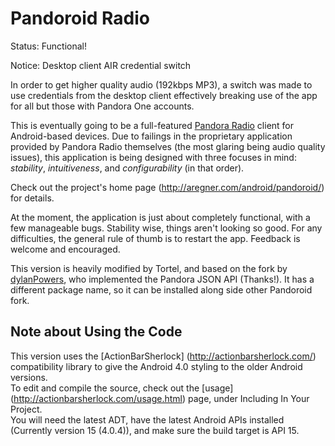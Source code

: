 Pandoroid Radio
===============
Status: Functional!

Notice: Desktop client AIR credential switch
	
In order to get higher quality audio (192kbps MP3), a switch was made to use credentials from the desktop client effectively breaking use of the app for all but those with Pandora One accounts.

This is eventually going to be a full-featured [Pandora Radio](http://www.pandora.com/) client for Android-based devices.  Due to failings in the proprietary application provided by Pandora Radio themselves (the most glaring being audio quality issues), this application is being designed with three focuses in mind: _stability_, _intuitiveness_, and _configurability_ (in that order).

Check out the project's home page (http://aregner.com/android/pandoroid/) for details.

At the moment, the application is just about completely functional, with a few manageable bugs. Stability wise, things aren't looking so good. For any difficulties, the general rule of thumb is to restart the app. Feedback is welcome and encouraged.

This version is heavily modified by Tortel, and based on the fork by [dylanPowers](https://github.com/dylanPowers/pandoroid), who implemented the Pandora JSON API (Thanks!). It has a different package name, so it can be installed along side other Pandoroid fork.

## Note about Using the Code
This version uses the [ActionBarSherlock] (http://actionbarsherlock.com/) compatibility library to give the Android 4.0 styling to the older Android versions.  
To edit and compile the source, check out the [usage] (http://actionbarsherlock.com/usage.html) page, under Including In Your Project.  
You will need the latest ADT, have the latest Android APIs installed (Currently version 15 (4.0.4)), and make sure the build target is API 15.
